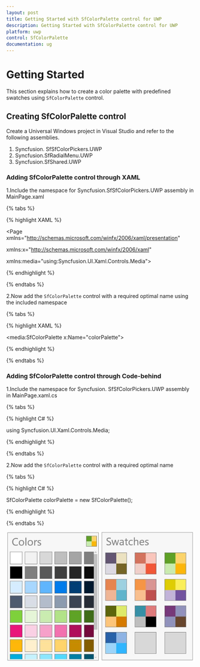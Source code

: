 ```yaml
---
layout: post
title: Getting Started with SfColorPalette control for UWP
description: Getting Started with SfColorPalette control for UWP
platform: uwp
control: SfColorPalette
documentation: ug
---
```


# Getting Started

This section explains how to create a color palette with predefined swatches using `SfColorPalette` control.

## Creating SfColorPalette control

Create a Universal Windows project in Visual Studio and refer to the following assemblies.

1. Syncfusion. SfSfColorPickers.UWP
2. Syncfusion.SfRadialMenu.UWP
3. Syncfusion.SfShared.UWP

### Adding SfColorPalette control through XAML

1.Include the namespace for Syncfusion.SfSfColorPickers.UWP assembly in MainPage.xaml

{% tabs %}

{% highlight XAML %}

<Page xmlns="http://schemas.microsoft.com/winfx/2006/xaml/presentation"

xmlns:x="http://schemas.microsoft.com/winfx/2006/xaml"

xmlns:media="using:Syncfusion.UI.Xaml.Controls.Media">

{% endhighlight %}

{% endtabs %}

2.Now add the `SfColorPalette` control with a required optimal name using the included namespace

{% tabs %}

{% highlight XAML %}

<media:SfColorPalette x:Name="colorPalette">

{% endhighlight %}

{% endtabs %}

### Adding SfColorPalette control through Code-behind

1.Include the namespace for Syncfusion. SfSfColorPickers.UWP assembly in MainPage.xaml.cs

{% tabs %}

{% highlight C# %}

using Syncfusion.UI.Xaml.Controls.Media;

{% endhighlight %}

{% endtabs %}

2.Now add the `SfColorPalette` control with a required optimal name 

{% tabs %}

{% highlight C# %}

SfColorPalette colorPalette = new SfColorPalette();

{% endhighlight %}

{% endtabs %}

![](SfColorPalette-images/SfColorPalette-img1.jpeg)